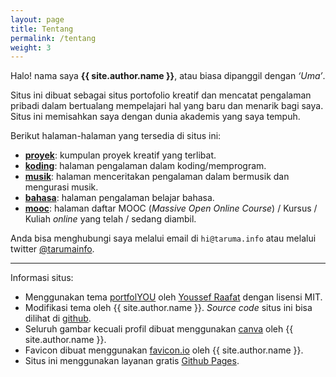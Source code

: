 ```yaml
---
layout: page
title: Tentang
permalink: /tentang
weight: 3
---
```


Halo! nama saya **{{ site.author.name }}**, atau biasa dipanggil dengan *‘Uma’*.

Situs ini dibuat sebagai situs portofolio kreatif dan mencatat pengalaman pribadi dalam bertualang mempelajari hal yang baru dan menarik bagi saya. Situs ini memisahkan saya dengan dunia akademis yang saya tempuh. 

Berikut halaman-halaman yang tersedia di situs ini:
- [**proyek**](/proyek): kumpulan proyek kreatif yang terlibat.
- [**koding**](/koding): halaman pengalaman dalam koding/memprogram.
- [**musik**](/musik): halaman menceritakan pengalaman dalam bermusik dan mengurasi musik.
- [**bahasa**](/bahasa): halaman pengalaman belajar bahasa.
- [**mooc**](/mooc): halaman daftar MOOC (*Massive Open Online Course*) / Kursus / Kuliah *online* yang telah / sedang diambil.

Anda bisa menghubungi saya melalui email di `hi@taruma.info` atau melalui twitter [@tarumainfo](https://twitter.com/tarumainfo). 

---

Informasi situs:
- Menggunakan tema [portfolYOU](https://github.com/YoussefRaafatNasry/portfolYOU) oleh [Youssef Raafat](https://github.com/YoussefRaafatNasry) dengan lisensi MIT.
- Modifikasi tema oleh {{ site.author.name }}. _Source code_ situs ini bisa dilihat di [github](https://github.com/taruma/taruma.github.io).
- Seluruh gambar kecuali profil dibuat menggunakan [canva](https://www.canva.com/) oleh {{ site.author.name }}.
- Favicon dibuat menggunakan [favicon.io](https://favicon.io/favicon-generator/) oleh {{ site.author.name }}.
- Situs ini menggunakan layanan gratis [Github Pages](https://pages.github.com/).

